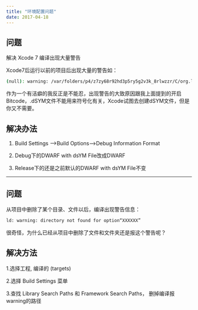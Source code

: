 ```yaml
---
title: "环境配置问题"
date: 2017-04-18
---
```


## 问题

解决 Xcode 7 编译出现大量警告

Xcode7后运行以前的项目后出现大量的警告如：

```bash
(null): warning: /var/folders/p4/z7zy68r92hd3p5ry5g2v3k_8rlwzzr/C/org.llvm.clang.dalmo/ModuleCache/1TXZDLI9N2EMV/Foundation-3DFYNEBRQSXST.pcm: No such file or directory。
```

作为一个有洁癖的我反正是不能忍，出现警告的大致原因跟我上面提到的开启Bitcode，.dSYM文件不能用来符号化有关，Xcode试图去创建dSYM文件，但是你又不需要。

## 解决办法

1. Build Settings ——>Build Options——>Debug Information Format

2. Debug下的DWARF with dsYM File改成DWARF

3. Release下的还是之前默认的DWARF with dsYM File不变

---

## 问题

从项目中删除了某个目录、文件以后，编译出现警告信息：

```bash
ld: warning: directory not found for option“XXXXXX”
```

很奇怪，为什么已经从项目中删除了文件和文件夹还是报这个警告呢？

## 解决方法

1.选择工程, 编译的 (targets)

2.选择 Build Settings 菜单

3.查找 Library Search Paths 和 Framework Search Paths， 删掉编译报warning的路径

